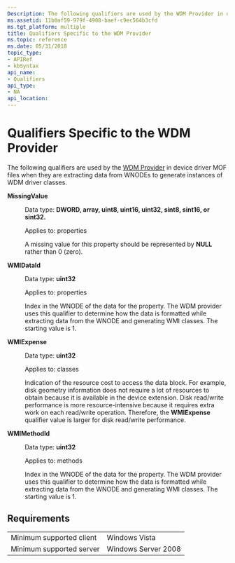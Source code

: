 ```yaml
---
Description: The following qualifiers are used by the WDM Provider in device driver MOF files when they are extracting data from WNODEs to generate instances of WDM driver classes.
ms.assetid: 11b0af59-979f-4908-baef-c9ec564b3cfd
ms.tgt_platform: multiple
title: Qualifiers Specific to the WDM Provider
ms.topic: reference
ms.date: 05/31/2018
topic_type: 
- APIRef
- kbSyntax
api_name: 
- Qualifiers
api_type: 
- NA
api_location: 
---
```


# Qualifiers Specific to the WDM Provider

The following qualifiers are used by the [WDM Provider](/windows/desktop/WmiCoreProv/wdm-provider) in device driver MOF files when they are extracting data from WNODEs to generate instances of WDM driver classes.

<dt>

<span id="MissingValue"></span><span id="missingvalue"></span><span id="MISSINGVALUE"></span>**MissingValue**
</dt> <dd>

Data type: **DWORD, array, uint8, uint16, uint32, sint8, sint16, or sint32.**

Applies to: properties

A missing value for this property should be represented by **NULL** rather than 0 (zero).

</dd> <dt>

<span id="WMIDataId"></span><span id="wmidataid"></span><span id="WMIDATAID"></span>**WMIDataId**
</dt> <dd>

Data type: **uint32**

Applies to: properties

Index in the WNODE of the data for the property. The WDM provider uses this qualifier to determine how the data is formatted while extracting data from the WNODE and generating WMI classes. The starting value is 1.

</dd> <dt>

<span id="WMIExpense"></span><span id="wmiexpense"></span><span id="WMIEXPENSE"></span>**WMIExpense**
</dt> <dd>

Data type: **uint32**

Applies to: classes

Indication of the resource cost to access the data block. For example, disk geometry information does not require a lot of resources to obtain because it is available in the device extension. Disk read/write performance is more resource-intensive because it requires extra work on each read/write operation. Therefore, the **WMIExpense** qualifier value is larger for disk read/write performance.

</dd> <dt>

<span id="WMIMethodId"></span><span id="wmimethodid"></span><span id="WMIMETHODID"></span>**WMIMethodId**
</dt> <dd>

Data type: **uint32**

Applies to: methods

Index in the WNODE of the data for the property. The WDM provider uses this qualifier to determine how the data is formatted while extracting data from the WNODE and generating WMI classes. The starting value is 1.

</dd> </dl>

## Requirements



|                                     |                                |
|-------------------------------------|--------------------------------|
| Minimum supported client<br/> | Windows Vista<br/>       |
| Minimum supported server<br/> | Windows Server 2008<br/> |



 

